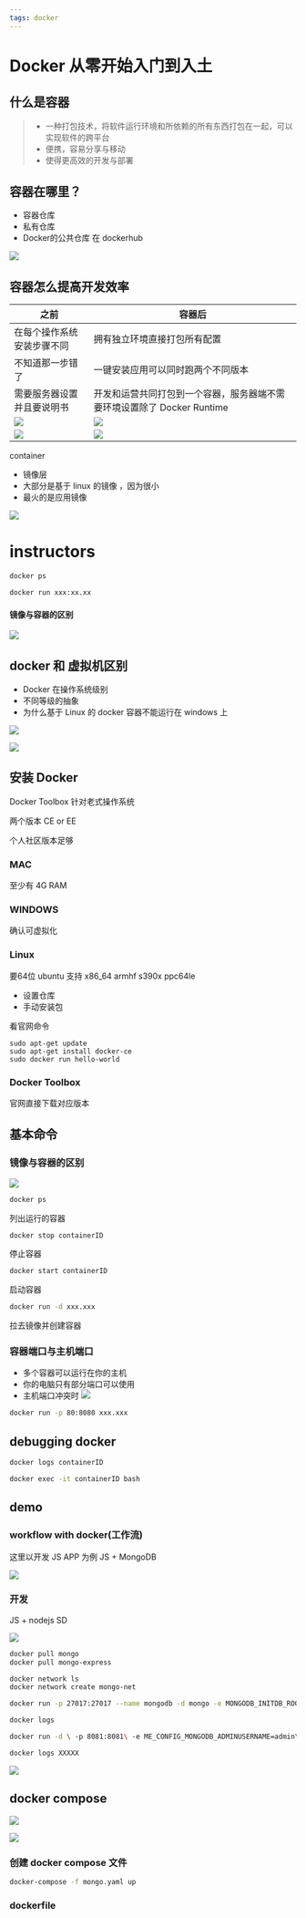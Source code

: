 ```yaml
---
tags: docker
---
```

# Docker 从零开始入门到入土
## 什么是容器
> - 一种打包技术，将软件运行环境和所依赖的所有东西打包在一起，可以实现软件的跨平台 
> - 便携，容易分享与移动 
> - 使得更高效的开发与部署

## 容器在哪里？
- 容器仓库
- 私有仓库
- Docker的公共仓库 在 dockerhub

![](https://raw.githubusercontent.com/innovation64/Picimg/main/20230903214732.png)

## 容器怎么提高开发效率

|之前|容器后|
|--|--|
|在每个操作系统安装步骤不同 |拥有独立环境直接打包所有配置|
|不知道那一步错了|一键安装应用可以同时跑两个不同版本|
|需要服务器设置并且要说明书|开发和运营共同打包到一个容器，服务器端不需要环境设置除了 Docker Runtime|
|![](https://raw.githubusercontent.com/innovation64/Picimg/main/20230903215000.png)|![](https://raw.githubusercontent.com/innovation64/Picimg/main/20230903215223.png)|
|![](https://raw.githubusercontent.com/innovation64/Picimg/main/20230903215754.png)|![](https://raw.githubusercontent.com/innovation64/Picimg/main/20230903215829.png)|

container

- 镜像层
- 大部分是基于 linux 的镜像 ，因为很小 
- 最火的是应用镜像

![](https://raw.githubusercontent.com/innovation64/Picimg/main/20230903220339.png)

# instructors

```bash
docker ps
```

```bash
docker run xxx:xx.xx
```

#### 镜像与容器的区别
![](https://raw.githubusercontent.com/innovation64/Picimg/main/20230903220926.png)

## docker 和 虚拟机区别
- Docker 在操作系统级别
- 不同等级的抽象
- 为什么基于 Linux 的 docker 容器不能运行在 windows 上

![](https://raw.githubusercontent.com/innovation64/Picimg/main/20230903221417.png)

![](https://raw.githubusercontent.com/innovation64/Picimg/main/20230903221543.png)

## 安装 Docker
Docker Toolbox 针对老式操作系统

两个版本 CE or EE

个人社区版本足够

### MAC

至少有 4G RAM

### WINDOWS
确认可虚拟化

### Linux
要64位
ubuntu 支持 x86_64 armhf s390x ppc64le
- 设置仓库
- 手动安装包

看官网命令
```
sudo apt-get update
sudo apt-get install docker-ce
sudo docker run hello-world
```
### Docker Toolbox
官网直接下载对应版本

## 基本命令

### 镜像与容器的区别
![](https://raw.githubusercontent.com/innovation64/Picimg/main/20230903223809.png)

```bash
docker ps 
```
列出运行的容器

```bash
docker stop containerID
```
停止容器

```bash
docker start containerID
```
启动容器

```bash
docker run -d xxx.xxx
```
拉去镜像并创建容器

### 容器端口与主机端口

- 多个容器可以运行在你的主机
- 你的电脑只有部分端口可以使用
- 主机端口冲突时
![](https://raw.githubusercontent.com/innovation64/Picimg/main/20230903224808.png)

```bash
docker run -p 80:8080 xxx.xxx
```

## debugging docker

```bash
docker logs containerID 
```
```bash
docker exec -it containerID bash
```

## demo
### workflow with docker(工作流)

这里以开发 JS APP 为例
JS + MongoDB

![](https://raw.githubusercontent.com/innovation64/Picimg/main/20230903230516.png)

### 开发
JS + nodejs
SD 

![](https://raw.githubusercontent.com/innovation64/Picimg/main/20230903230729.png)

```bash
docker pull mongo
docker pull mongo-express
```

```bash
docker network ls
docker network create mongo-net
```
```bash
docker run -p 27017:27017 --name mongodb -d mongo -e MONGODB_INITDB_ROOT_USER=admin -e MONGODB_INITDB_ROOT_PASSWORD=password --net mongo-net
```
```bash
docker logs
```

```bash
docker run -d \ -p 8081:8081\ -e ME_CONFIG_MONGODB_ADMINUSERNAME=admin\ -e ME_CONFIG_MONGODB_ADMINPASSWORD=password\ --name mongo-express\ --net mongo-net\ -e ME_CONFIG_MONGODB_SERVER=mongodb\ mongo-express
```

```bash
docker logs XXXXX
```

![](https://raw.githubusercontent.com/innovation64/Picimg/main/20230903232943.png)

## docker compose

![](https://raw.githubusercontent.com/innovation64/Picimg/main/20230903233244.png)

![](https://raw.githubusercontent.com/innovation64/Picimg/main/20230903233335.png)


### 创建 docker compose 文件

```bash
docker-compose -f mongo.yaml up
```

### dockerfile
